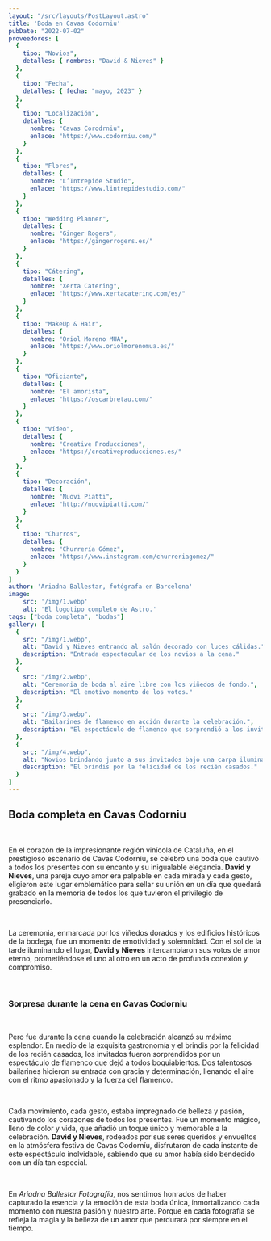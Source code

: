 ```yaml
---
layout: "/src/layouts/PostLayout.astro"
title: 'Boda en Cavas Codorniu'
pubDate: "2022-07-02"
proveedores: [
  {
    tipo: "Novios",
    detalles: { nombres: "David & Nieves" }
  },
  {
    tipo: "Fecha",
    detalles: { fecha: "mayo, 2023" }
  },
  {
    tipo: "Localización",
    detalles: {
      nombre: "Cavas Corodrniu",
      enlace: "https://www.codorniu.com/"
    }
  },
  {
    tipo: "Flores",
    detalles: {
      nombre: "L’Intrepide Studio",
      enlace: "https://www.lintrepidestudio.com/"
    }
  },
  {
    tipo: "Wedding Planner",
    detalles: {
      nombre: "Ginger Rogers",
      enlace: "https://gingerrogers.es/"
    }
  },
  {
    tipo: "Cátering",
    detalles: {
      nombre: "Xerta Catering",
      enlace: "https://www.xertacatering.com/es/"
    }
  },
  {
    tipo: "MakeUp & Hair",
    detalles: {
      nombre: "Oriol Moreno MUA",
      enlace: "https://www.oriolmorenomua.es/"
    }
  },
  {
    tipo: "Oficiante",
    detalles: {
      nombre: "El amorista",
      enlace: "https://oscarbretau.com/"
    }
  },
  {
    tipo: "Vídeo",
    detalles: {
      nombre: "Creative Producciones",
      enlace: "https://creativeproducciones.es/"
    }
  },
  {
    tipo: "Decoración",
    detalles: {
      nombre: "Nuovi Piatti",
      enlace: "http://nuovipiatti.com/"
    }
  },
  {
    tipo: "Churros",
    detalles: {
      nombre: "Churrería Gómez",
      enlace: "https://www.instagram.com/churreriagomez/"
    }
  }
]
author: 'Ariadna Ballestar, fotógrafa en Barcelona'
image:
    src: '/img/1.webp'
    alt: 'El logotipo completo de Astro.'
tags: ["boda completa", "bodas"]
gallery: [
  {
    src: "/img/1.webp",
    alt: "David y Nieves entrando al salón decorado con luces cálidas.",
    description: "Entrada espectacular de los novios a la cena."
  },
  {
    src: "/img/2.webp",
    alt: "Ceremonia de boda al aire libre con los viñedos de fondo.",
    description: "El emotivo momento de los votos."
  },
  {
    src: "/img/3.webp",
    alt: "Bailarines de flamenco en acción durante la celebración.",
    description: "El espectáculo de flamenco que sorprendió a los invitados."
  },
  {
    src: "/img/4.webp",
    alt: "Novios brindando junto a sus invitados bajo una carpa iluminada.",
    description: "El brindis por la felicidad de los recién casados."
  }
]
---
```


## Boda completa en Cavas Codorniu

<br>

En el corazón de la impresionante región vinícola de Cataluña, en el prestigioso escenario de Cavas Codorníu, se celebró una boda que cautivó a todos los presentes con su encanto y su inigualable elegancia. **David y Nieves**, una pareja cuyo amor era palpable en cada mirada y cada gesto, eligieron este lugar emblemático para sellar su unión en un día que quedará grabado en la memoria de todos los que tuvieron el privilegio de presenciarlo.

<br>

La ceremonia, enmarcada por los viñedos dorados y los edificios históricos de la bodega, fue un momento de emotividad y solemnidad. Con el sol de la tarde iluminando el lugar, **David y Nieves** intercambiaron sus votos de amor eterno, prometiéndose el uno al otro en un acto de profunda conexión y compromiso.

<br>

### Sorpresa durante la cena en Cavas Codorniu

<br>

Pero fue durante la cena cuando la celebración alcanzó su máximo esplendor. En medio de la exquisita gastronomía y el brindis por la felicidad de los recién casados, los invitados fueron sorprendidos por un espectáculo de flamenco que dejó a todos boquiabiertos. Dos talentosos bailarines hicieron su entrada con gracia y determinación, llenando el aire con el ritmo apasionado y la fuerza del flamenco.

<br>

Cada movimiento, cada gesto, estaba impregnado de belleza y pasión, cautivando los corazones de todos los presentes. Fue un momento mágico, lleno de color y vida, que añadió un toque único y memorable a la celebración. **David y Nieves**, rodeados por sus seres queridos y envueltos en la atmósfera festiva de Cavas Codorníu, disfrutaron de cada instante de este espectáculo inolvidable, sabiendo que su amor había sido bendecido con un día tan especial.

<br>

En _Ariadna Ballestar Fotografía_, nos sentimos honrados de haber capturado la esencia y la emoción de esta boda única, inmortalizando cada momento con nuestra pasión y nuestro arte. Porque en cada fotografía se refleja la magia y la belleza de un amor que perdurará por siempre en el tiempo.